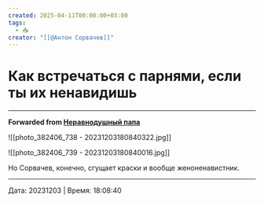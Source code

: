 ```yaml
---
created: 2025-04-11T00:00:00+03:00
tags:
  - 📥
creator: "[[@Антон Сорвачев]]"
---
```


# Как встречаться с парнями, если ты их ненавидишь


***

**Forwarded from [Неравнодушный папа](https://t.me/MensConsult/2208)**

![[photo_382406_738 - 20231203180840322.jpg]]

![[photo_382406_739 - 20231203180840016.jpg]]

Но Сорвачев,  конечно, сгущает краски и вообще женоненавистник.

---

Дата: 20231203 | Время: 18:08:40

